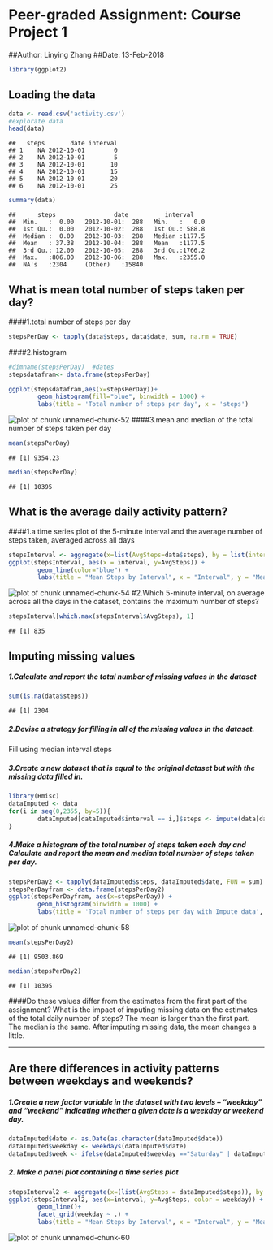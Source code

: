 # Peer-graded Assignment: Course Project 1
##Author: Linying Zhang
##Date: 13-Feb-2018


```r
library(ggplot2)
```

## Loading the data

```r
data <- read.csv('activity.csv')
#explorate data
head(data)
```

```
##   steps       date interval
## 1    NA 2012-10-01        0
## 2    NA 2012-10-01        5
## 3    NA 2012-10-01       10
## 4    NA 2012-10-01       15
## 5    NA 2012-10-01       20
## 6    NA 2012-10-01       25
```

```r
summary(data)
```

```
##      steps                date          interval     
##  Min.   :  0.00   2012-10-01:  288   Min.   :   0.0  
##  1st Qu.:  0.00   2012-10-02:  288   1st Qu.: 588.8  
##  Median :  0.00   2012-10-03:  288   Median :1177.5  
##  Mean   : 37.38   2012-10-04:  288   Mean   :1177.5  
##  3rd Qu.: 12.00   2012-10-05:  288   3rd Qu.:1766.2  
##  Max.   :806.00   2012-10-06:  288   Max.   :2355.0  
##  NA's   :2304     (Other)   :15840
```

## What is mean total number of steps taken per day?
####1.total number of steps per day

```r
stepsPerDay <- tapply(data$steps, data$date, sum, na.rm = TRUE)
```
####2.histogram

```r
#dimname(stepsPerDay)  #dates
stepsdatafram<- data.frame(stepsPerDay)

ggplot(stepsdatafram,aes(x=stepsPerDay))+ 
        geom_histogram(fill="blue", binwidth = 1000) +
        labs(title = 'Total number of steps per day', x = 'steps')
```

![plot of chunk unnamed-chunk-52](figure/unnamed-chunk-52-1.png)
####3.mean and median of the total number of steps taken per day

```r
mean(stepsPerDay)
```

```
## [1] 9354.23
```

```r
median(stepsPerDay)
```

```
## [1] 10395
```


## What is the average daily activity pattern?
####1.a time series plot of the 5-minute interval and the average number of steps taken, averaged across all days

```r
stepsInterval <- aggregate(x=list(AvgSteps=data$steps), by = list(interval=data$interval), FUN = mean, na.rm = TRUE)
ggplot(stepsInterval, aes(x = interval, y=AvgSteps)) +
        geom_line(color="blue") +
        labs(title = "Mean Steps by Interval", x = "Interval", y = "Mean Steps")
```

![plot of chunk unnamed-chunk-54](figure/unnamed-chunk-54-1.png)
#2.Which 5-minute interval, on average across all the days in the dataset, contains the maximum number of steps?

```r
stepsInterval[which.max(stepsInterval$AvgSteps), 1]
```

```
## [1] 835
```



## Imputing missing values
##### 1.Calculate and report the total number of missing values in the dataset

```r
sum(is.na(data$steps))
```

```
## [1] 2304
```

##### 2.Devise a strategy for filling in all of the missing values in the dataset. 
Fill using median interval steps
##### 3.Create a new dataset that is equal to the original dataset but with the missing data filled in.

```r
library(Hmisc)
dataImputed <- data
for(i in seq(0,2355, by=5)){
        dataImputed[dataImputed$interval == i,]$steps <- impute(data[data$interval == i,]$steps, fun=median)
}
```


##### 4.Make a histogram of the total number of steps taken each day and Calculate and report the mean and median total number of steps taken per day.

```r
stepsPerDay2 <- tapply(dataImputed$steps, dataImputed$date, FUN = sum)
stepsPerDayfram <- data.frame(stepsPerDay2)
ggplot(stepsPerDayfram, aes(x=stepsPerDay)) +
        geom_histogram(binwidth = 1000) +
        labs(title = 'Total number of steps per day with Impute data', x = 'steps')
```

![plot of chunk unnamed-chunk-58](figure/unnamed-chunk-58-1.png)

```r
mean(stepsPerDay2)
```

```
## [1] 9503.869
```

```r
median(stepsPerDay2)
```

```
## [1] 10395
```
####Do these values differ from the estimates from the first part of the assignment? What is the impact of imputing missing data on the estimates of the total daily number of steps?
The mean is larger than the first part. The median is the same.
After imputing missing data, the mean changes a little.

----

## Are there differences in activity patterns between weekdays and weekends?
##### 1.Create a new factor variable in the dataset with two levels – “weekday” and “weekend” indicating whether a given date is a weekday or weekend day.


```r
dataImputed$date <- as.Date(as.character(dataImputed$date))
dataImputed$weekday <- weekdays(dataImputed$date)
dataImputed$week <- ifelse(dataImputed$weekday =="Saturday" | dataImputed$weekday =="Sunday", 'Weekend', 'Weekday')
```
##### 2. Make a panel plot containing a time series plot

```r
stepsInterval2 <- aggregate(x=(list(AvgSteps = dataImputed$steps)), by = list(interval = dataImputed$interval, weekday = dataImputed$week), FUN = mean)
ggplot(stepsInterval2, aes(x=interval, y=AvgSteps, color = weekday)) +
        geom_line()+
        facet_grid(weekday ~ .) +
        labs(title = "Mean Steps by Interval", x = "Interval", y = "Mean Steps")
```

![plot of chunk unnamed-chunk-60](figure/unnamed-chunk-60-1.png)


